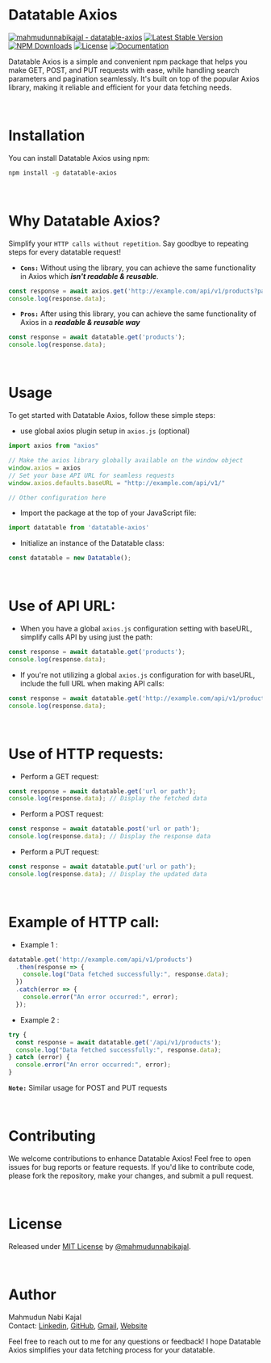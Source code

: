# Datatable Axios
[![mahmudunnabikajal - datatable-axios](https://img.shields.io/static/v1?label=mahmudunnabikajal&message=datatable-axios&color=blue&logo=github)](https://github.com/mahmudunnabikajal/datatable-axios "Go to GitHub repo")
[![Latest Stable Version](https://img.shields.io/npm/v/datatable-axios.svg)](https://www.npmjs.com/package/datatable-axios)
[![NPM Downloads](https://img.shields.io/npm/dt/datatable-axios.svg)](https://www.npmjs.com/package/datatable-axios)
[![License](https://img.shields.io/badge/License-MIT-blue)](#license)
[![Documentation](https://img.shields.io/badge/Documentation-blue)](https://mahmudunnabikajal.github.io/datatable-axios/ "Go to project documentation")


Datatable Axios is a simple and convenient npm package that helps you make GET, POST, and PUT requests with ease, while handling search parameters and pagination seamlessly. It's built on top of the popular Axios library, making it reliable and efficient for your data fetching needs.

&nbsp;
# Installation
You can install Datatable Axios using npm:

```bash
npm install -g datatable-axios
```
&nbsp;
# Why Datatable Axios?
Simplify your `HTTP calls without repetition`. Say goodbye to repeating steps for every datatable request!

- **`Cons:`** Without using the library, you can achieve the same functionality in Axios which ***isn't readable & reusable***.
```js
const response = await axios.get('http://example.com/api/v1/products?page=2&paginate=25&search=we');
console.log(response.data);
```
- **`Pros:`** After using this library, you can achieve the same functionality of Axios in a ***readable & reusable way***
```js
const response = await datatable.get('products');
console.log(response.data);
```
&nbsp;
# Usage
To get started with Datatable Axios, follow these simple steps:

- use global axios plugin setup in `axios.js` (optional)
``` js
import axios from "axios"

// Make the axios library globally available on the window object
window.axios = axios
// Set your base API URL for seamless requests
window.axios.defaults.baseURL = "http://example.com/api/v1/"

// Other configuration here
```

- Import the package at the top of your JavaScript file:

```js
import datatable from 'datatable-axios'
```
- Initialize an instance of the Datatable class:

```js
const datatable = new Datatable();
```
&nbsp;
# Use of API URL:

- When you have a global `axios.js` configuration setting with baseURL, simplify calls API by using just the path:
```js
const response = await datatable.get('products');
console.log(response.data);
```
- If you're not utilizing a global `axios.js` configuration for with baseURL, include the full URL when making API calls:
```js
const response = await datatable.get('http://example.com/api/v1/products');
console.log(response.data);
```
&nbsp;
# Use of HTTP requests:

- Perform a GET request:
```js
const response = await datatable.get('url or path');
console.log(response.data); // Display the fetched data
```
- Perform a POST request:
```js
const response = await datatable.post('url or path');
console.log(response.data); // Display the response data
```
- Perform a PUT request:
```js
const response = await datatable.put('url or path');
console.log(response.data); // Display the updated data
```
&nbsp;
# Example of HTTP call:
- Example 1 : 
```js
datatable.get('http://example.com/api/v1/products')
  .then(response => {
    console.log("Data fetched successfully:", response.data);
  })
  .catch(error => {
    console.error("An error occurred:", error);
  });
```
- Example 2 : 
```js
try {
  const response = await datatable.get('/api/v1/products');
  console.log("Data fetched successfully:", response.data);
} catch (error) {
  console.error("An error occurred:", error);
}
```
**`Note:`** Similar usage for POST and PUT requests
<!-- # Advanced Usage
You can also pass search parameters, pagination, and search queries to your requests:

```js
// Append search parameters to the URL
const response = await datatable.get('https://api.example.com/data', {
  page: 1,
  paginate: 10,
  search: 'keyword',
});
console.log(response.data);
``` -->

&nbsp;
# Contributing
We welcome contributions to enhance Datatable Axios! Feel free to open issues for bug reports or feature requests. If you'd like to contribute code, please fork the repository, make your changes, and submit a pull request.

&nbsp;
# License
Released under [MIT License](LICENSE) by [@mahmudunnabikajal](https://github.com/mahmudunnabikajal).

&nbsp;
# Author
Mahmudun Nabi Kajal<br />
Contact:  [Linkedin](https://www.linkedin.com/in/mahmudun-nabi-kajal/), [GitHub](https://github.com/mahmudunnabikajal), [Gmail](mailto:mahmudunnabikajal), [Website](http://mahmudunnabikajal.com/)

Feel free to reach out to me for any questions or feedback! I hope Datatable Axios simplifies your data fetching process for your datatable.
